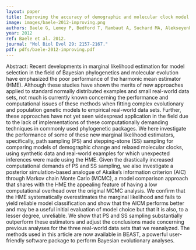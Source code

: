 ```yaml
---
layout: paper
title: Improving the accuracy of demographic and molecular clock model comparison while accommodating phylogenetic uncertainty
image: images/baele-2012-improving.png
authors: Baele G, Lemey P, Bedford T, Rambaut A, Suchard MA, Alekseyenko AV.
year: 2012
ref: Baele et al. 2012.
journal: "Mol Biol Evol 29: 2157-2167."
pdf: pdfs/baele-2012-improving.pdf
---
```


Abstract: Recent developments in marginal likelihood estimation for model selection in the field of Bayesian phylogenetics and molecular evolution have emphasized the poor performance of the harmonic mean estimator (HME). Although these studies have shown the merits of new approaches applied to standard normally distributed examples and small real-world data sets, not much is currently known concerning the performance and computational issues of these methods when fitting complex evolutionary and population genetic models to empirical real-world data sets. Further, these approaches have not yet seen widespread application in the field due to the lack of implementations of these computationally demanding techniques in commonly used phylogenetic packages. We here investigate the performance of some of these new marginal likelihood estimators, specifically, path sampling (PS) and stepping-stone (SS) sampling for comparing models of demographic change and relaxed molecular clocks, using synthetic data and real-world examples for which unexpected inferences were made using the HME. Given the drastically increased computational demands of PS and SS sampling, we also investigate a posterior simulation-based analogue of Akaike’s information criterion (AIC) through Markov chain Monte Carlo (MCMC), a model comparison approach that shares with the HME the appealing feature of having a low computational overhead over the original MCMC analysis. We confirm that the HME systematically overestimates the marginal likelihood and fails to yield reliable model classification and show that the AICM performs better and may be a useful initial evaluation of model choice but that it is also, to a lesser degree, unreliable. We show that PS and SS sampling substantially outperform these estimators and adjust the conclusions made concerning previous analyses for the three real-world data sets that we reanalyzed. The methods used in this article are now available in BEAST, a powerful user-friendly software package to perform Bayesian evolutionary analyses.    